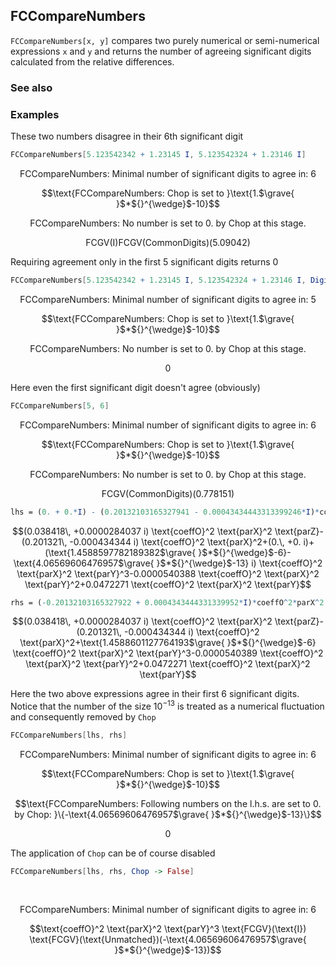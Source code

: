 ## FCCompareNumbers

`FCCompareNumbers[x, y]` compares two purely numerical or semi-numerical expressions `x` and `y` and returns the number of agreeing significant digits calculated from the relative differences.

### See also

### Examples

These two numbers disagree in their 6th significant digit

```mathematica
FCCompareNumbers[5.123542342 + 1.23145 I, 5.123542324 + 1.23146 I]
```

$$\text{FCCompareNumbers: Minimal number of significant digits to agree in: }6$$

$$\text{FCCompareNumbers: Chop is set to }\text{1.$\grave{ }$*${}^{\wedge}$-10}$$

$$\text{FCCompareNumbers: No number is set to 0. by Chop at this stage. }$$

$$\text{FCGV}(\text{I}) \text{FCGV}(\text{CommonDigits})(5.09042)$$

Requiring agreement only in the first 5 significant digits returns 0

```mathematica
FCCompareNumbers[5.123542342 + 1.23145 I, 5.123542324 + 1.23146 I, DigitCount -> 5]
```

$$\text{FCCompareNumbers: Minimal number of significant digits to agree in: }5$$

$$\text{FCCompareNumbers: Chop is set to }\text{1.$\grave{ }$*${}^{\wedge}$-10}$$

$$\text{FCCompareNumbers: No number is set to 0. by Chop at this stage. }$$

$$0$$

Here even the first significant digit doesn't agree (obviously)

```mathematica
FCCompareNumbers[5, 6]
```

$$\text{FCCompareNumbers: Minimal number of significant digits to agree in: }6$$

$$\text{FCCompareNumbers: Chop is set to }\text{1.$\grave{ }$*${}^{\wedge}$-10}$$

$$\text{FCCompareNumbers: No number is set to 0. by Chop at this stage. }$$

$$\text{FCGV}(\text{CommonDigits})(0.778151)$$

```mathematica
lhs = (0. + 0.*I) - (0.20132103165327941 - 0.00043434443313399246*I)*coeffO^2*parX^2 + (0.047227066764317975)*coeffO^2*parX^2*parY - (0.00005403882927314103)*coeffO^2*parX^2*parY^2 + (1.4588597782189382*^-6 - 4.06569606476957*^-13*I)*coeffO^2*parX^2*parY^3 + (0.03841797609570242 + 0.000028403733516153446*I)*coeffO^2*parX^2*parZ
```

$$(0.038418\, +0.0000284037 i) \text{coeffO}^2 \text{parX}^2 \text{parZ}-(0.201321\, -0.000434344 i) \text{coeffO}^2 \text{parX}^2+(0.\, +0. i)+(\text{1.4588597782189382$\grave{ }$*${}^{\wedge}$-6}-\text{4.06569606476957$\grave{ }$*${}^{\wedge}$-13} i) \text{coeffO}^2 \text{parX}^2 \text{parY}^3-0.0000540388 \text{coeffO}^2 \text{parX}^2 \text{parY}^2+0.0472271 \text{coeffO}^2 \text{parX}^2 \text{parY}$$

```mathematica
rhs = (-0.20132103165327922 + 0.0004343444331339952*I)*coeffO^2*parX^2 + (0.0472270672349811)*coeffO^2*parX^2*parY - (0.00005403887000187252)*coeffO^2*parX^2*parY^2 + 1.4588601127764193*^-6*coeffO^2*parX^2*parY^3 + (0.038417976095702376 + 0.000028403733516153537*I)*coeffO^2*parX^2*parZ
```

$$(0.038418\, +0.0000284037 i) \text{coeffO}^2 \text{parX}^2 \text{parZ}-(0.201321\, -0.000434344 i) \text{coeffO}^2 \text{parX}^2+\text{1.4588601127764193$\grave{ }$*${}^{\wedge}$-6} \text{coeffO}^2 \text{parX}^2 \text{parY}^3-0.0000540389 \text{coeffO}^2 \text{parX}^2 \text{parY}^2+0.0472271 \text{coeffO}^2 \text{parX}^2 \text{parY}$$

Here the two above expressions agree in their first 6 significant digits. Notice that the number of the size $10^{-13}$ is treated as a numerical fluctuation and consequently removed by `Chop`

```mathematica
FCCompareNumbers[lhs, rhs]
```

$$\text{FCCompareNumbers: Minimal number of significant digits to agree in: }6$$

$$\text{FCCompareNumbers: Chop is set to }\text{1.$\grave{ }$*${}^{\wedge}$-10}$$

$$\text{FCCompareNumbers: Following numbers on the l.h.s. are set to 0. by Chop: }\{-\text{4.06569606476957$\grave{ }$*${}^{\wedge}$-13}\}$$

$$0$$

The application of `Chop` can be of course disabled

```mathematica
FCCompareNumbers[lhs, rhs, Chop -> False] 
  
 

```

$$\text{FCCompareNumbers: Minimal number of significant digits to agree in: }6$$

$$\text{coeffO}^2 \text{parX}^2 \text{parY}^3 \text{FCGV}(\text{I}) \text{FCGV}(\text{Unmatched})(-\text{4.06569606476957$\grave{ }$*${}^{\wedge}$-13})$$